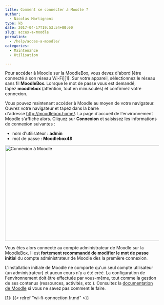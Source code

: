 ```yaml
---
title: Comment se connecter à Moodle ?
author:
  - Nicolas Martignoni
type: kb
date: 2017-04-17T19:53:54+00:00
slug: acces-a-moodle
permalink:
  - /help/acces-a-moodle/
categories:
  - Maintenance
  - Utilisation

---
```

Pour accéder à Moodle sur la MoodleBox, vous devez d'abord [être connecté à son réseau Wi-Fi][1]. Sur votre appareil, sélectionnez le réseau sans fil **MoodleBox**. Lorsque le mot de passe vous est demandé, tapez **moodlebox** (attention, tout en minuscules) et confirmez votre connexion.

Vous pouvez maintenant accéder à Moodle au moyen de votre navigateur. Ouvrez votre navigateur et tapez dans la barre d'adresse <a href="http://moodlebox.home/" target="_blank" rel="noopener">http://moodlebox.home/</a>. La page d'accueil de l'environnement Moodle s'affiche alors. Cliquez sur **Connexion** et saisissez les informations de connexion suivantes :

  * nom d'utilisateur : **admin**
  * mot de passe : **Moodlebox4$**

<img class="alignnone wp-image-451 size-full" src="https://moodlebox.net/fr/wp-content/uploads/sites/4/2017/04/moodle-login-1.png" alt="Connexion à Moodle" width="601" height="313" />

Vous êtes alors connecté au compte administrateur de Moodle sur la MoodleBox. Il est **fortement recommandé de modifier le mot de passe initial** du compte administrateur de Moodle dès la première connexion.

L'installation initiale de Moodle ne comporte qu'un seul compte utilisateur (un administrateur) et aucun cours n'y a été créé. La configuration de l'environnement doit être effectuée par vous-même, tout comme la gestion de ses contenus (ressources, activités, etc.). Consultez la <a href="https://docs.moodle.org/fr/Guide_rapide_d'administration" target="_blank" rel="noopener">documentation de Moodle</a> si vous ne savez pas comment le faire.

 [1]: {{< relref "wi-fi-connection.fr.md" >}}
